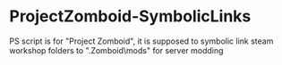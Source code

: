 # ProjectZomboid-SymbolicLinks
PS script is for "Project Zomboid", it is supposed to symbolic link steam workshop folders to ".Zomboid\mods" for server modding
